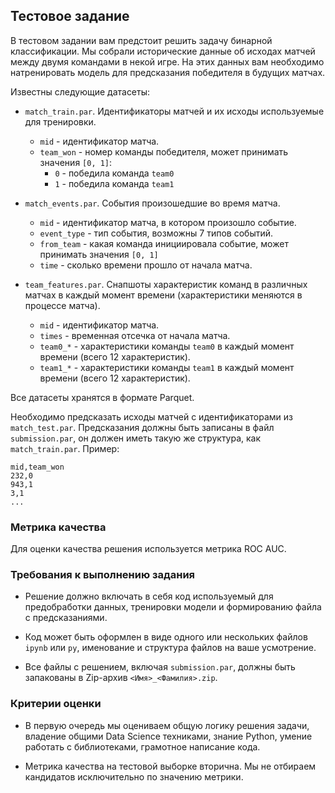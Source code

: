## Тестовое задание
В тестовом задании вам предстоит решить задачу бинарной классификации.
Мы собрали исторические данные об исходах матчей между двумя командами
в некой игре. На этих данных вам необходимо натренировать модель для
предсказания победителя в будущих матчах.

Известны следующие датасеты:
- `match_train.par`. Идентификаторы матчей и их исходы используемые
  для тренировки.
  - `mid` - идентификатор матча.
  - `team_won` - номер команды победителя, может принимать значения `[0, 1]`:
    - `0` - победила команда `team0`
    - `1` - победила команда `team1`

- `match_events.par`. События произошедшие во время матча.
  - `mid` - идентификатор матча, в котором произошло событие.
  - `event_type` - тип события, возможны 7 типов событий.
  - `from_team` - какая команда инициировала событие, может принимать
    значения `[0, 1]`
  - `time` - сколько времени прошло от начала матча.

- `team_features.par`. Снапшоты характеристик команд в различных матчах в
  каждый момент времени (характеристики меняются в процессе матча).
  - `mid` - идентификатор матча.
  - `times` - временная отсечка от начала матча.
  - `team0_*` - характеристики команды `team0` в каждый момент времени
    (всего 12 характеристик).
  - `team1_*` - характеристики команды `team1` в каждый момент времени
    (всего 12 характеристик).

Все датасеты хранятся в формате Parquet.

Необходимо предсказать исходы матчей с идентификаторами из `match_test.par`.
Предсказания должны быть записаны в файл `submission.par`, он должен иметь
такую же структура, как `match_train.par`. Пример:
```
mid,team_won
232,0
943,1
3,1
...
```

### Метрика качества
Для оценки качества решения используется метрика ROC AUC.


### Требования к выполнению задания
- Решение должно включать в себя код используемый для предобработки данных,
  тренировки модели и формированию файла с предсказаниями.

- Код может быть оформлен в виде одного или нескольких файлов `ipynb` или `py`,
  именование и структура файлов на ваше усмотрение.

- Все файлы с решением, включая `submission.par`, должны быть запакованы в
  Zip-архив `<Имя>_<Фамилия>.zip`.


### Критерии оценки
- В первую очередь мы оцениваем общую логику решения задачи, владение общими
  Data Science техниками, знание Python, умение работать с библиотеками,
  грамотное написание кода.

- Метрика качества на тестовой выборке вторична. Мы не отбираем кандидатов
  исключительно по значению метрики.
